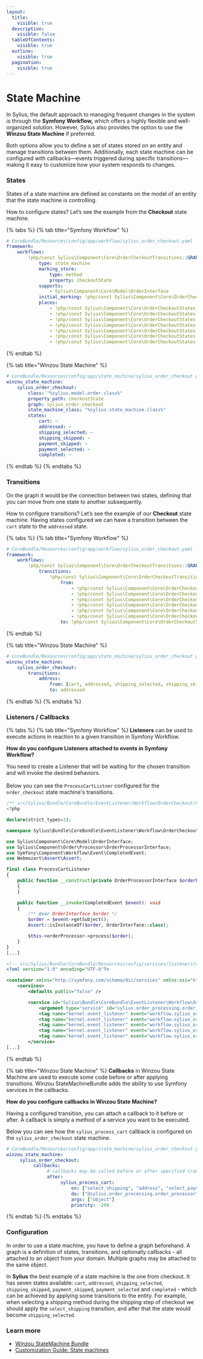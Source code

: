 ```yaml
---
layout:
  title:
    visible: true
  description:
    visible: false
  tableOfContents:
    visible: true
  outline:
    visible: true
  pagination:
    visible: true
---
```


# State Machine

In Sylius, the default approach to managing frequent changes in the system is through the **Symfony Workflow,** which offers a highly flexible and well-organized solution. However, Sylius also provides the option to use the **Winzou State Machine** if preferred.&#x20;

Both options allow you to define a set of states stored on an entity and manage transitions between them. Additionally, each state machine can be configured with callbacks—events triggered during specific transitions—making it easy to customize how your system responds to changes.

### States

States of a state machine are defined as constants on the model of an entity that the state machine is controlling.

How to configure states? Let’s see the example from the **Checkout** state machine.

{% tabs %}
{% tab title="Symfony Workflow" %}
```yaml
# CoreBundle/Resources/config/app/workflow/sylius_order_checkout.yaml
framework:
    workflows:
        !php/const Sylius\Component\Core\OrderCheckoutTransitions::GRAPH:
            type: state_machine
            marking_store:
                type: method
                property: checkoutState
            supports:
                - Sylius\Component\Core\Model\OrderInterface
            initial_marking: !php/const Sylius\Component\Core\OrderCheckoutStates::STATE_CART
            places:
                - !php/const Sylius\Component\Core\OrderCheckoutStates::STATE_CART
                - !php/const Sylius\Component\Core\OrderCheckoutStates::STATE_ADDRESSED
                - !php/const Sylius\Component\Core\OrderCheckoutStates::STATE_SHIPPING_SELECTED
                - !php/const Sylius\Component\Core\OrderCheckoutStates::STATE_SHIPPING_SKIPPED
                - !php/const Sylius\Component\Core\OrderCheckoutStates::STATE_PAYMENT_SELECTED
                - !php/const Sylius\Component\Core\OrderCheckoutStates::STATE_PAYMENT_SKIPPED
                - !php/const Sylius\Component\Core\OrderCheckoutStates::STATE_COMPLETED
```
{% endtab %}

{% tab title="Winzou State Machine" %}
```yaml
# CoreBundle/Resources/config/app/state_machine/sylius_order_checkout.yml
winzou_state_machine:
    sylius_order_checkout:
        class: "%sylius.model.order.class%"
        property_path: checkoutState
        graph: sylius_order_checkout
        state_machine_class: "%sylius.state_machine.class%"
        states:
            cart: ~
            addressed: ~
            shipping_selected: ~
            shipping_skipped: ~
            payment_skipped: ~
            payment_selected: ~
            completed: ~
```
{% endtab %}
{% endtabs %}

### Transitions

On the graph it would be the connection between two states, defining that you can move from one state to another subsequently.

How to configure transitions? Let’s see the example of our **Checkout** state machine. Having states configured we can have a transition between the `cart` state to the `addressed` state.

{% tabs %}
{% tab title="Symfony Workflow" %}
```yaml
# CoreBundle/Resources/config/app/workflow/sylius_order_checkout.yaml
framework:
    workflows:
        !php/const Sylius\Component\Core\OrderCheckoutTransitions::GRAPH:            
            transitions:
                !php/const Sylius\Component\Core\OrderCheckoutTransitions::TRANSITION_ADDRESS:
                    from: 
                        - !php/const Sylius\Component\Core\OrderCheckoutStates::STATE_CART
                        - !php/const Sylius\Component\Core\OrderCheckoutStates::STATE_ADDRESSED
                        - !php/const Sylius\Component\Core\OrderCheckoutStates::STATE_SHIPPING_SELECTED
                        - !php/const Sylius\Component\Core\OrderCheckoutStates::STATE_SHIPPING_SKIPPED
                        - !php/const Sylius\Component\Core\OrderCheckoutStates::STATE_PAYMENT_SELECTED
                        - !php/const Sylius\Component\Core\OrderCheckoutStates::STATE_PAYMENT_SKIPPED
                    to: !php/const Sylius\Component\Core\OrderCheckoutStates::STATE_ADDRESSED
```
{% endtab %}

{% tab title="Winzou State Machine" %}
```yaml
# CoreBundle/Resources/config/app/state_machine/sylius_order_checkout.yml
winzou_state_machine:
    sylius_order_checkout:
        transitions:
            address:
                from: [cart, addressed, shipping_selected, shipping_skipped, payment_selected, payment_skipped]  # here you specify which state is the initial
                to: addressed    
```
{% endtab %}
{% endtabs %}

### Listeners / Callbacks

{% tabs %}
{% tab title="Symfony Workflow" %}
**Listeners** can be used to execute actions in reaction to a given transition in Symfony Workflow.

**How do you configure Listeners attached to events in Symfony Workflow?**&#x20;

You need to create a Listener that will be waiting for the chosen transition and will invoke the desired behaviors.\
\
Below you can see the `ProcessCartListner` configured for the `order_checkout` state machine's transitions.

```php
/** src/Sylius/Bundle/CoreBundle/EventListener/Workflow/OrderCheckout/ProcessCartListener.php **/
<?php

declare(strict_types=1);

namespace Sylius\Bundle\CoreBundle\EventListener\Workflow\OrderCheckout;

use Sylius\Component\Core\Model\OrderInterface;
use Sylius\Component\Order\Processor\OrderProcessorInterface;
use Symfony\Component\Workflow\Event\CompletedEvent;
use Webmozart\Assert\Assert;

final class ProcessCartListener
{
    public function __construct(private OrderProcessorInterface $orderProcessor)
    {
    }

    public function __invoke(CompletedEvent $event): void
    {
        /** @var OrderInterface $order */
        $order = $event->getSubject();
        Assert::isInstanceOf($order, OrderInterface::class);

        $this->orderProcessor->process($order);
    }
}
[...]
```

```xml
<!-- src/Sylius/Bundle/CoreBundle/Resources/config/services/listeners/workflow/order_checkout.xml -->
<?xml version="1.0" encoding="UTF-8"?>

<container xmlns="http://symfony.com/schema/dic/services" xmlns:xsi="http://www.w3.org/2001/XMLSchema-instance" xsi:schemaLocation="http://symfony.com/schema/dic/services http://symfony.com/schema/dic/services/services-1.0.xsd">
    <services>
        <defaults public="false" />

        <service id="Sylius\Bundle\CoreBundle\EventListener\Workflow\OrderCheckout\ProcessCartListener">
            <argument type="service" id="sylius.order_processing.order_processor" />
            <tag name="kernel.event_listener" event="workflow.sylius_order_checkout.completed.address" priority="-200"/>
            <tag name="kernel.event_listener" event="workflow.sylius_order_checkout.completed.select_shipping"  priority="-200"/>
            <tag name="kernel.event_listener" event="workflow.sylius_order_checkout.completed.skip_shipping" priority="-200"/>
            <tag name="kernel.event_listener" event="workflow.sylius_order_checkout.completed.select_payment" priority="-200"/>
            <tag name="kernel.event_listener" event="workflow.sylius_order_checkout.completed.skip_payment" priority="-200"/>
        </service>
[...]
```
{% endtab %}

{% tab title="Winzou State Machine" %}
**Callbacks** in Winzou State Machine are used to execute some code before or after applying transitions. Winzou StateMachineBundle adds the ability to use Symfony services in the callbacks.

**How do you configure callbacks in Winzou State Machine?**&#x20;

Having a configured transition, you can attach a callback to it before or after. A callback is simply a method of a service you want to be executed.

Below you can see how the `sylius_process_cart` callback is configured on the `sylius_order_checkout` state machine.

```yaml
# CoreBundle/Resources/config/app/state_machine/sylius_order_checkout.yml
winzou_state_machine:
     sylius_order_checkout:
          callbacks:
               # callbacks may be called before or after specified transitions, in the checkout state machine we've got callbacks only after transitions
               after:
                    sylius_process_cart:
                        on: ["select_shipping", "address", "select_payment", "skip_shipping", "skip_payment"]
                        do: ["@sylius.order_processing.order_processor", "process"]
                        args: ["object"]
                        priority: -200
```
{% endtab %}
{% endtabs %}

### Configuration

In order to use a state machine, you have to define a graph beforehand. A graph is a definition of states, transitions, and optionally callbacks - all attached to an object from your domain. Multiple graphs may be attached to the same object.

In **Sylius** the best example of a state machine is the one from checkout. It has seven states available: `cart`, `addressed`, `shipping_selected`, `shipping_skipped`, `payment_skipped`, `payment_selected` and `completed` - which can be achieved by applying some transitions to the entity. For example, when selecting a shipping method during the shipping step of checkout we should apply the `select_shipping` transition, and after that the state would become `shipping_selected`.

### Learn more

* [Winzou StateMachine Bundle](https://github.com/winzou/StateMachineBundle)
* [Customization Guide: State machines](../../the-customization-guide/customizing-state-machines.md)
